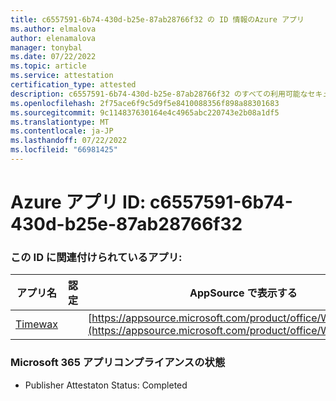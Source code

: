 ```yaml
---
title: c6557591-6b74-430d-b25e-87ab28766f32 の ID 情報のAzure アプリ
ms.author: elmalova
author: elenamalova
manager: tonybal
ms.date: 07/22/2022
ms.topic: article
ms.service: attestation
certification_type: attested
description: c6557591-6b74-430d-b25e-87ab28766f32 のすべての利用可能なセキュリティとコンプライアンス情報。
ms.openlocfilehash: 2f75ace6f9c5d9f5e8410088356f898a88301683
ms.sourcegitcommit: 9c114837630164e4c4965abc220743e2b08a1df5
ms.translationtype: MT
ms.contentlocale: ja-JP
ms.lasthandoff: 07/22/2022
ms.locfileid: "66981425"
---
```

# <a name="azure-app-id-c6557591-6b74-430d-b25e-87ab28766f32"></a>Azure アプリ ID: c6557591-6b74-430d-b25e-87ab28766f32


### <a name="apps-associated-with-this-id"></a>この ID に関連付けられているアプリ:
| **アプリ名** | **認定** | **AppSource で表示する** |
|--------------|---------------|-----------------------|
| [Timewax](../forward/WA200004428.md) |  | [https://appsource.microsoft.com/product/office/WA200004428](https://appsource.microsoft.com/product/office/WA200004428) |

### <a name="microsoft-365-app-compliance-status"></a>Microsoft 365 アプリコンプライアンスの状態
- Publisher Attestaton Status: Completed
